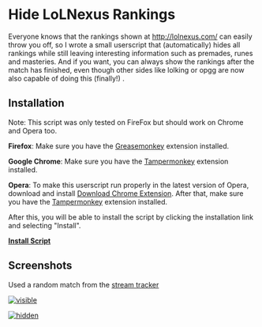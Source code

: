 Hide LoLNexus Rankings
======================

Everyone knows that the rankings shown at <http://lolnexus.com/> can easily
throw you off, so I wrote a small userscript that (automatically) hides all
rankings while still leaving interesting information such as premades, runes and
masteries. And if you want, you can always show the rankings after the match has
finished, even though other sides like lolking or opgg are now also capable of
doing this (finally!)
.


Installation
------------

Note: This script was only tested on FireFox but should work on Chrome and Opera
too.

**Firefox**: Make sure you have the [Greasemonkey](Greasemonkey) extension
installed.

**Google Chrome**: Make sure you have the [Tampermonkey][Tampermonkey]
extension installed.

**Opera**: To make this userscript run properly in the latest version of
Opera, download and install [Download Chrome Extension][dlchromeext]. After
that, make sure you have the [Tampermonkey][Tampermonkey] extension installed.

[Tampermonkey]: https://chrome.google.com/webstore/detail/tampermonkey/dhdgffkkebhmkfjojejmpbldmpobfkfo
[Greasemonkey]: https://addons.mozilla.org/en-US/firefox/addon/greasemonkey/
[dlchromeext]: https://addons.opera.com/extensions/details/download-chrome-extension-9

After this, you will be able to install the script by clicking the
installation link and selecting "Install".

**[Install Script][install]**

[install]: https://raw.github.com/FichteFoll/HideLoLNexusRatings/master/Hide_LoLNexus_Rankings.user.js


Screenshots
-----------

Used a random match from the [stream tracker](http://lolnexus.com/streamtracker)

[![visible](http://i.imgur.com/1x4qHNql.png)](http://i.imgur.com/1x4qHNq.png)

[![hidden](http://i.imgur.com/OPfkCMDl.png)](http://i.imgur.com/OPfkCMD.png)
